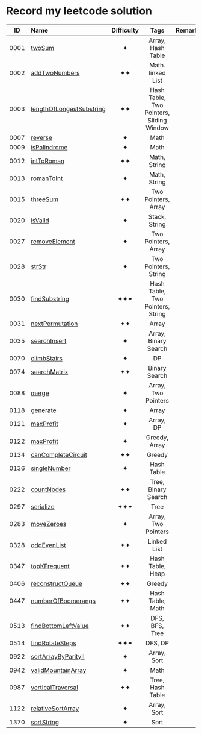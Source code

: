 # Record my leetcode solution

| ID | Name | Difficulty | Tags | Remarks |
| :---: | :--- | :---: | :---: | :--- |
| 0001 | [twoSum](./code/0001_twoSum.js) | ✦ | Array, Hash Table |  |
| 0002 | [addTwoNumbers](./code/0002_addTwoNumbers.js) | ✦✦ | Math. linked List |  |
| 0003 | [lengthOfLongestSubstring](./code/0003_lengthOfLongestSubstring.js) | ✦✦ | Hash Table, Two Pointers, Sliding Window |  |
| 0007 | [reverse](./code/0007_reverse.js) | ✦ | Math |  |
| 0009 | [isPalindrome](./code/0009_isPalindrome.js) | ✦ | Math |  |
| 0012 | [intToRoman](./code/0012_intToRoman.js) | ✦✦ | Math, String |  |
| 0013 | [romanToInt](./code/0013_romanToInt.js) | ✦ | Math, String |  |
| 0015 | [threeSum](./code/0015_threeSum.js) | ✦✦ | Two Pointers, Array |  |
| 0020 | [isValid](./code/0020_isValid.js) | ✦ | Stack, String |  |
| 0027 | [removeElement](./code/0027_removeElement.js) | ✦ | Two Pointers, Array |  |
| 0028 | [strStr](./code/0028_strStr.js) | ✦ | Two Pointers, String |  |
| 0030 | [findSubstring](./code/0030_findSubstring.js) | ✦✦✦ | Hash Table, Two Pointers, String |  |
| 0031 | [nextPermutation](./code/0031_nextPermutation.js) | ✦✦ | Array |  |
| 0035 | [searchInsert](./code/0035_searchInsert.js) | ✦ | Array, Binary Search |  |
| 0070 | [climbStairs](./code/0070_climbStairs.js) | ✦ | DP |  |
| 0074 | [searchMatrix](./code/0074_searchMatrix.js) | ✦✦ | Binary Search |  |
| 0088 | [merge](./code/0088_merge.js) | ✦ | Array, Two Pointers |  |
| 0118 | [generate](./code/0118_generate.js) | ✦ | Array |  |
| 0121 | [maxProfit](./code/0121_maxProfit.js) | ✦ | Array, DP |  |
| 0122 | [maxProfit](./code/0122_maxProfit.js) | ✦ | Greedy, Array |  |
| 0134 | [canCompleteCircuit](./code/0134_canCompleteCircuit.js) | ✦✦ | Greedy |  |
| 0136 | [singleNumber](./code/0136_singleNumber.js) | ✦ | Hash Table |  |
| 0222 | [countNodes](./code/0222_countNodes.js) | ✦✦ | Tree, Binary Search |  |
| 0297 | [serialize](./code/0297_serialize.js) | ✦✦✦ | Tree |  |
| 0283 | [moveZeroes](./code/0283_moveZeroes.js) | ✦ | Array, Two Pointers |  |
| 0328 | [oddEvenList](./code/0328_oddEvenList.js) | ✦✦ | Linked List |  |
| 0347 | [topKFrequent](./code/0347_topKFrequent.js) | ✦✦ | Hash Table, Heap |  |
| 0406 | [reconstructQueue](./code/0406_reconstructQueue.js) | ✦✦ | Greedy |  |
| 0447 | [numberOfBoomerangs](./code/0447_numberOfBoomerangs.js) | ✦✦ | Hash Table, Math |  |
| 0513 | [findBottomLeftValue](./code/0513_findBottomLeftValue.js) | ✦✦ | DFS, BFS, Tree |  |
| 0514 | [findRotateSteps](./code/0514_findRotateSteps.js) | ✦✦✦ | DFS, DP |  |
| 0922 | [sortArrayByParityII](./code/0922_sortArrayByParityII.js) | ✦ | Array, Sort |  |
| 0942 | [validMountainArray](./code/0942_validMountainArray.js) | ✦ | Math |  |
| 0987 | [verticalTraversal](./code/0987_verticalTraversal.js) | ✦✦ | Tree, Hash Table |  |
| 1122 | [relativeSortArray](./code/1122_relativeSortArray.js) | ✦ | Array, Sort |  |
| 1370 | [sortString](./code/1370_sortString.js) | ✦ | Sort |  |